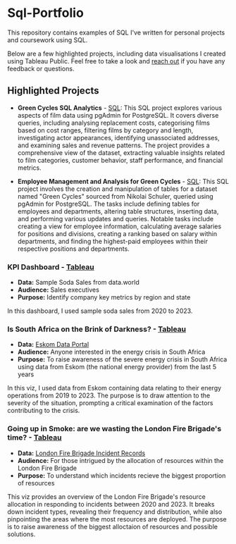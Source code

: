 # Sql-Portfolio
This repository contains examples of SQL I've written for personal projects and coursework using SQL.

Below are a few highlighted projects, including data visualisations I created using Tableau Public. Feel free to take a look and [reach out](https://www.linkedin.com/in/katy-b-3a0147282/) if you have any feedback or questions.

## Highlighted Projects

* **Green Cycles SQL Analytics** - [SQL](https://github.com/katy-bond21/Sql-Portfolio/blob/main/Green%20Cycles%20SQL%20Analytics): This SQL project explores various aspects of film data using pgAdmin for PostgreSQL. It covers diverse queries, including analysing replacement costs, categorising films based on cost ranges, filtering films by category and length, investigating actor appearances, identifying unassociated addresses, and examining sales and revenue patterns. The project provides a comprehensive view of the dataset, extracting valuable insights related to film categories, customer behavior, staff performance, and financial metrics.
  
* **Employee Management and Analysis for Green Cycles** - [SQL](https://github.com/katy-bond21/Sql-Portfolio/blob/main/Employee%20Management%20and%20Analysis%20for%20Green%20Cycles): This SQL project involves the creation and manipulation of tables for a dataset named "Green Cycles" sourced from Nikolai Schuler, queried using pgAdmin for PostgreSQL. The tasks include defining tables for employees and departments, altering table structures, inserting data, and performing various updates and queries. Notable tasks include creating a view for employee information, calculating average salaries for positions and divisions, creating a ranking based on salary within departments, and finding the highest-paid employees within their respective positions and departments.

### KPI Dashboard - [Tableau](https://public.tableau.com/app/profile/katy.bond/viz/KPIDashboard_17071400266680/Dashboard1) 
- **Data:** Sample Soda Sales from data.world
- **Audience:** Sales executives
- **Purpose:** Identify company key metrics by region and state

In this dashboard, I used sample soda sales from 2020 to 2023. 

### Is South Africa on the Brink of Darkness? - [Tableau](https://public.tableau.com/app/profile/katy.bond/viz/IsSouthAfricaontheBrinkofDarkness/IsSouthAfricaontheBrinkofDarkness3)
- **Data:** [Eskom Data Portal](https://www.eskom.co.za/dataportal/)
- **Audience:** Anyone interested in the energy crisis in South Africa
- **Purpose:** To raise awareness of the severe energy crisis in South Africa using data from Eskom (the national energy provider) from the last 5 years

In this viz, I used data from Eskom containing data relating to their energy operations from 2019 to 2023.  The purpose is to draw attention to the severity of the situation, prompting a critical examination of the factors contributing to the crisis.

### Going up in Smoke: are we wasting the London Fire Brigade's time? - [Tableau](https://public.tableau.com/app/profile/katy.bond/viz/KatyBond-LFBDraft41/GoingupinSmoke)
- **Data:** [London Fire Brigade Incident Records](https://data.london.gov.uk/dataset/london-fire-brigade-incident-records)
- **Audience:** For those intrigued by the allocation of resources within the London Fire Brigade
- **Purpose:** To understand which incidents recieve the biggest proportion of resources

This viz provides an overview of the London Fire Brigade's resource allocation in responding to incidents between 2020 and 2023. It breaks down incident types, revealing their frequency and distribution, while also pinpointing the areas where the most resources are deployed. The purpose is to raise awareness of the biggest alloctaion of resources and possible solutions.


